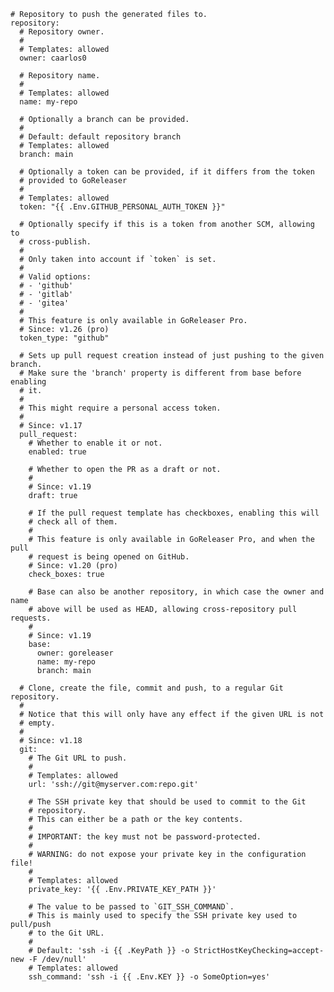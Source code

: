     # Repository to push the generated files to.
    repository:
      # Repository owner.
      #
      # Templates: allowed
      owner: caarlos0

      # Repository name.
      #
      # Templates: allowed
      name: my-repo

      # Optionally a branch can be provided.
      #
      # Default: default repository branch
      # Templates: allowed
      branch: main

      # Optionally a token can be provided, if it differs from the token
      # provided to GoReleaser
      #
      # Templates: allowed
      token: "{{ .Env.GITHUB_PERSONAL_AUTH_TOKEN }}"

      # Optionally specify if this is a token from another SCM, allowing to
      # cross-publish.
      #
      # Only taken into account if `token` is set.
      #
      # Valid options:
      # - 'github'
      # - 'gitlab'
      # - 'gitea'
      #
      # This feature is only available in GoReleaser Pro.
      # Since: v1.26 (pro)
      token_type: "github"

      # Sets up pull request creation instead of just pushing to the given branch.
      # Make sure the 'branch' property is different from base before enabling
      # it.
      #
      # This might require a personal access token.
      #
      # Since: v1.17
      pull_request:
        # Whether to enable it or not.
        enabled: true

        # Whether to open the PR as a draft or not.
        #
        # Since: v1.19
        draft: true

        # If the pull request template has checkboxes, enabling this will
        # check all of them.
        #
        # This feature is only available in GoReleaser Pro, and when the pull
        # request is being opened on GitHub.
        # Since: v1.20 (pro)
        check_boxes: true

        # Base can also be another repository, in which case the owner and name
        # above will be used as HEAD, allowing cross-repository pull requests.
        #
        # Since: v1.19
        base:
          owner: goreleaser
          name: my-repo
          branch: main

      # Clone, create the file, commit and push, to a regular Git repository.
      #
      # Notice that this will only have any effect if the given URL is not
      # empty.
      #
      # Since: v1.18
      git:
        # The Git URL to push.
        #
        # Templates: allowed
        url: 'ssh://git@myserver.com:repo.git'

        # The SSH private key that should be used to commit to the Git
        # repository.
        # This can either be a path or the key contents.
        #
        # IMPORTANT: the key must not be password-protected.
        #
        # WARNING: do not expose your private key in the configuration file!
        #
        # Templates: allowed
        private_key: '{{ .Env.PRIVATE_KEY_PATH }}'

        # The value to be passed to `GIT_SSH_COMMAND`.
        # This is mainly used to specify the SSH private key used to pull/push
        # to the Git URL.
        #
        # Default: 'ssh -i {{ .KeyPath }} -o StrictHostKeyChecking=accept-new -F /dev/null'
        # Templates: allowed
        ssh_command: 'ssh -i {{ .Env.KEY }} -o SomeOption=yes'
